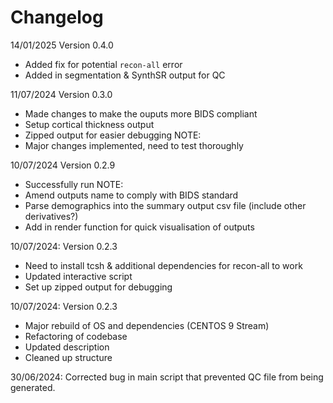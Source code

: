# Changelog
14/01/2025
Version 0.4.0
- Added fix for potential `recon-all` error
- Added in segmentation & SynthSR output for QC

11/07/2024
Version 0.3.0
- Made changes to make the ouputs more BIDS compliant
- Setup cortical thickness output
- Zipped output for easier debugging
NOTE:
- Major changes implemented, need to test thoroughly

10/07/2024
Version 0.2.9
- Successfully run
NOTE:
- Amend outputs name to comply with BIDS standard
- Parse demographics into the summary output csv file (include other derivatives?)
- Add in render function for quick visualisation of outputs


10/07/2024:
Version 0.2.3 

- Need to install tcsh & additional dependencies for recon-all to work
- Updated interactive script
- Set up zipped output for debugging


10/07/2024:
Version 0.2.3 

- Major rebuild of OS and dependencies (CENTOS 9 Stream)
- Refactoring of codebase
- Updated description
- Cleaned up structure

30/06/2024:
Corrected bug in main script that prevented QC file from being generated. 